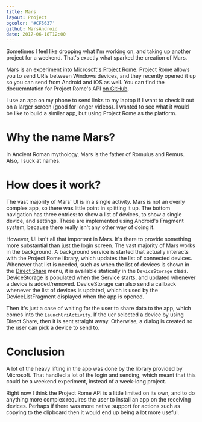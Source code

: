 ```yaml
---
title: Mars
layout: Project
bgcolor: '#CF5637'
github: MarsAndroid
date: 2017-06-18T12:00
---
```


Sometimes I feel like dropping what I'm working on, and taking up another project for a weekend. That's exactly what sparked the creation of Mars.

Mars is an experiment into [Microsoft's Project Rome](https://blogs.windows.com/buildingapps/2016/10/11/cross-device-experience-with-project-rome/#co1zlpQ31R9Lvvkx.97). Project Rome allows you to send URIs between Windows devices, and they recently opened it up so you can send from Android and iOS as well. You can find the docuemntation for Project Rome's API [on GitHub](https://github.com/Microsoft/project-rome). 

I use an app on my phone to send links to my laptop if I want to check it out on a larger screen (good for longer videos). I wanted to see what it would be like to build a similar app, but using Project Rome as the platform. 

# Why the name Mars?

In Ancient Roman mythology, Mars is the father of Romulus and Remus. Also, I suck at names.

# How does it work?

The vast majority of Mars' UI is in a single activity. Mars is not an overly complex app, so there was little point in splitting it up. The bottom navigation has three entries: to show a list of devices, to show a single device, and settings. These are implemented using Android's Fragment system, because there really isn't any other way of doing it.

However, UI isn't all that important in Mars. It's there to provide something more substantial than just the login screen. The vast majority of Mars works in the background. A background service is started that actually interacts with the Project Rome library, which updates the list of connected devices. Whenever that list is needed, such as when the list of devices is shown in the [Direct Share](/posts/android-direct-share/) menu, it is available statically in the `DeviceStorage` class. DeviceStorage is populated when the Service starts, and updated whenever a device is added/removed. DeviceStorage can also send a callback whenever the list of devices is updated, which is used by the DeviceListFragment displayed when the app is opened.

<!-- RELATED {"url":"/posts/android-direct-share/"} -->

Then it's just a case of waiting for the user to share data to the app, which comes into the `LaunchUriActivity`. If the uer selected a device by using Direct Share, then it is sent straight away. Otherwise, a dialog is created so the user can pick a device to send to.

# Conclusion

A lot of the heavy lifting in the app was done by the library provided by Microsoft. That handled a lot of the login and sending, which meant that this could be a weekend experiment, instead of a week-long project. 

Right now I think the Project Rome API is a little limited on its own, and to do anything more complex requires the user to install an app on the receiving devices. Perhaps if there was more native support for actions such as copying to the clipboard then it would end up being a lot more useful.
